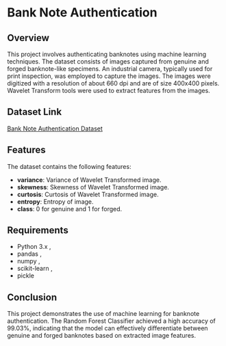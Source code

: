 # Bank Note Authentication

## Overview
This project involves authenticating banknotes using machine learning techniques. The dataset consists of images captured from genuine and forged banknote-like specimens. An industrial camera, typically used for print inspection, was employed to capture the images. The images were digitized with a resolution of about 660 dpi and are of size 400x400 pixels. Wavelet Transform tools were used to extract features from the images.

## Dataset Link
[Bank Note Authentication Dataset](https://www.kaggle.com/ritesaluja/bank-note-authentication-uci-data)

## Features
The dataset contains the following features:
- **variance**: Variance of Wavelet Transformed image.
- **skewness**: Skewness of Wavelet Transformed image.
- **curtosis**: Curtosis of Wavelet Transformed image.
- **entropy**: Entropy of image.
- **class**: 0 for genuine and 1 for forged.

## Requirements
- Python 3.x ,
- pandas ,
- numpy ,
- scikit-learn ,
- pickle

## Conclusion
This project demonstrates the use of machine learning for banknote authentication. The Random Forest Classifier achieved a high accuracy of 99.03%, indicating that the model can effectively differentiate between genuine and forged banknotes based on extracted image features.
